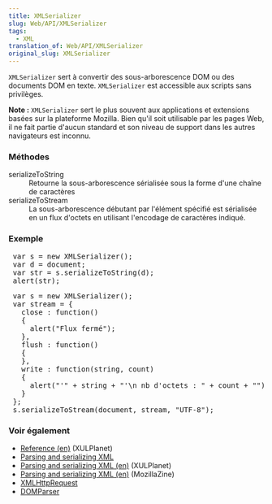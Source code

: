 ```yaml
---
title: XMLSerializer
slug: Web/API/XMLSerializer
tags:
  - XML
translation_of: Web/API/XMLSerializer
original_slug: XMLSerializer
---
```


<p><code>XMLSerializer</code> sert à convertir des sous-arborescence DOM ou des documents DOM en texte. <code>XMLSerializer</code> est accessible aux scripts sans privilèges.</p>

<div class="note">
  <p><strong>Note :</strong> <code>XMLSerializer</code> sert le plus souvent aux applications et extensions basées sur la plateforme Mozilla. Bien qu'il soit utilisable par les pages Web, il ne fait partie d'aucun standard et son niveau de support dans les autres navigateurs est inconnu.</p>
</div>

<h3 id="M.C3.A9thodes">Méthodes</h3>
<dl>
  <dt>
    serializeToString</dt>
  <dd>
    Retourne la sous-arborescence sérialisée sous la forme d'une chaîne de caractères</dd>
  <dt>
    serializeToStream</dt>
  <dd>
    La sous-arborescence débutant par l'élément spécifié est sérialisée en un flux d'octets en utilisant l'encodage de caractères indiqué.</dd>
</dl>
<h3 id="Exemple">Exemple</h3>
<pre class="eval"> var s = new XMLSerializer();
 var d = document;
 var str = s.serializeToString(d);
 alert(str);
</pre>
<pre class="eval"> var s = new XMLSerializer();
 var stream = {
   close : function()
   {
     alert("Flux fermé");
   },
   flush : function()
   {
   },
   write : function(string, count)
   {
     alert("'" + string + "'\n nb d'octets : " + count + "");
   }
 };
 s.serializeToStream(document, stream, "UTF-8");
</pre>
<h3 id="Voir_.C3.A9galement">Voir également</h3>
<ul>
  <li><a href="http://www.xulplanet.com/references/objref/XMLSerializer.html">Reference (en)</a> (XULPlanet)</li>
  <li><a href="fr/Parsing_and_serializing_XML">Parsing and serializing XML</a></li>
  <li><a href="http://xulplanet.com/tutorials/mozsdk/xmlparse.php">Parsing and serializing XML (en)</a> (XULPlanet)</li>
  <li><a href="http://kb.mozillazine.org/Parsing_and_serializing_XML#Parsing_strings_into_DOM_trees">Parsing and serializing XML (en)</a> (MozillaZine)</li>
  <li><a href="fr/XMLHttpRequest">XMLHttpRequest</a></li>
  <li><a href="fr/DOMParser">DOMParser</a></li>
</ul>
